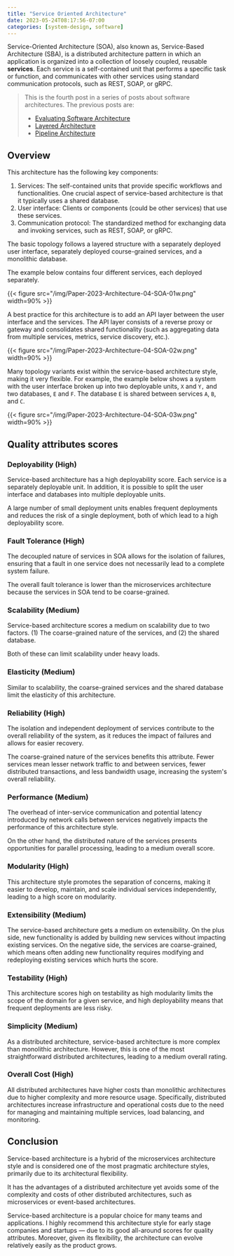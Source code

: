 ```yaml
---
title: "Service Oriented Architecture"
date: 2023-05-24T08:17:56-07:00
categories: [system-design, software]
---
```


Service-Oriented Architecture (SOA), also known as, Service-Based Architecture (SBA), is a distributed architecture pattern in which an application is organized into a collection of loosely coupled, reusable **services**. Each service is a self-contained unit that performs a specific task or function, and communicates with other services using standard communication protocols, such as REST, SOAP, or gRPC.

<!--more-->


> This is the fourth post in a series of posts about software architectures. The previous posts are:
>
> - [Evaluating Software Architecture](https://umairsaeed.com/evaluating-software-architecture/)
> - [Layered Architecture](https://umairsaeed.com/layered-architecture/)
> - [Pipeline Architecture](https://umairsaeed.com/pipeline-architecture/)
>



## Overview

This architecture has the following key components:

1. Services: The self-contained units that provide specific workflows and functionalities. One crucial aspect of service-based architecture is that it typically uses a shared database.
2. User interface: Clients or components (could be other services) that use these services.
3. Communication protocol: The standardized method for exchanging data and invoking services, such as REST, SOAP, or gRPC.

The basic topology follows a layered structure with a separately deployed user interface, separately deployed course-grained services, and a monolithic database.

The example below contains four different services, each deployed separately.

{{< figure src="/img/Paper-2023-Architecture-04-SOA-01w.png" width=90% >}}

A best practice for this architecture is to add an API layer between the user interface and the services. The API layer consists of a reverse proxy or gateway and consolidates shared functionality (such as aggregating data from multiple services, metrics, service discovery, etc.).

{{< figure src="/img/Paper-2023-Architecture-04-SOA-02w.png" width=90% >}}

Many topology variants exist within the service-based architecture style, making it very flexible. For example, the example below shows a system with the user interface broken up into two deployable units, `X` and `Y,` and two databases, `E` and `F`. The database `E` is shared between services `A`, `B`, and `C`.


{{< figure src="/img/Paper-2023-Architecture-04-SOA-03w.png" width=90% >}}


## Quality attributes scores

### Deployability (High)
Service-based architecture has a high deployability score. Each service is a separately deployable unit. In addition, it is possible to split the user interface and databases into multiple deployable units.

A large number of small deployment units enables frequent deployments and reduces the risk of a single deployment, both of which lead to a high deployability score.

### Fault Tolerance (High)
The decoupled nature of services in SOA allows for the isolation of failures, ensuring that a fault in one service does not necessarily lead to a complete system failure.

The overall fault tolerance is lower than the microservices architecture because the services in SOA tend to be coarse-grained.

### Scalability (Medium)
Service-based architecture scores a medium on scalability due to two factors. (1) The coarse-grained nature of the services, and (2) the shared database.

Both of these can limit scalability under heavy loads.

### Elasticity (Medium)
Similar to scalability, the coarse-grained services and the shared database limit the elasticity of this architecture.

### Reliability (High)
The isolation and independent deployment of services contribute to the overall reliability of the system, as it reduces the impact of failures and allows for easier recovery.

The coarse-grained nature of the services benefits this attribute. Fewer services mean lesser network traffic to and between services, fewer distributed transactions, and less bandwidth usage, increasing the system's overall reliability.

### Performance (Medium)
The overhead of inter-service communication and potential latency introduced by network calls between services negatively impacts the performance of this architecture style.

On the other hand, the distributed nature of the services presents opportunities for parallel processing, leading to a medium overall score.

### Modularity (High)
This architecture style promotes the separation of concerns, making it easier to develop, maintain, and scale individual services independently, leading to a high score on modularity.

### Extensibility (Medium)
The service-based architecture gets a medium on extensibility. On the plus side, new functionality is added by building new services without impacting existing services. On the negative side, the services are coarse-grained, which means often adding new functionality requires modifying and redeploying existing services which hurts the score.

### Testability (High)
This architecture scores high on testability as high modularity limits the scope of the domain for a given service, and high deployability means that frequent deployments are less risky.

### Simplicity (Medium)
As a distributed architecture, service-based architecture is more complex than monolithic architecture. However, this is one of the most straightforward distributed architectures, leading to a medium overall rating.

### Overall Cost (High)
All distributed architectures have higher costs than monolithic architectures due to higher complexity and more resource usage. Specifically, distributed architectures increase infrastructure and operational costs due to the need for managing and maintaining multiple services, load balancing, and monitoring.

## Conclusion
Service-based architecture is a hybrid of the microservices architecture style and is considered one of the most pragmatic architecture styles, primarily due to its architectural flexibility.

It has the advantages of a distributed architecture yet avoids some of the complexity and costs of other distributed architectures, such as microservices or event-based architectures.

Service-based architecture is a popular choice for many teams and applications. I highly recommend this architecture style for early stage companies and startups — due to its good all-around scores for quality attributes. Moreover, given its flexibility, the architecture can evolve relatively easily as the product grows.
